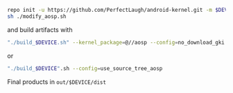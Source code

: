 ```sh
repo init -u https://github.com/PerfectLaugh/android-kernel.git -m $DEVICE/default.xml && repo sync -j8
sh ./modify_aosp.sh
```

and build artifacts with

```sh
"./build_$DEVICE.sh" --kernel_package=@//aosp --config=no_download_gki --config=no_download_gki_fips140
```

or 

```sh
"./build_$DEVICE".sh --config=use_source_tree_aosp
```

Final products in `out/$DEVICE/dist`

